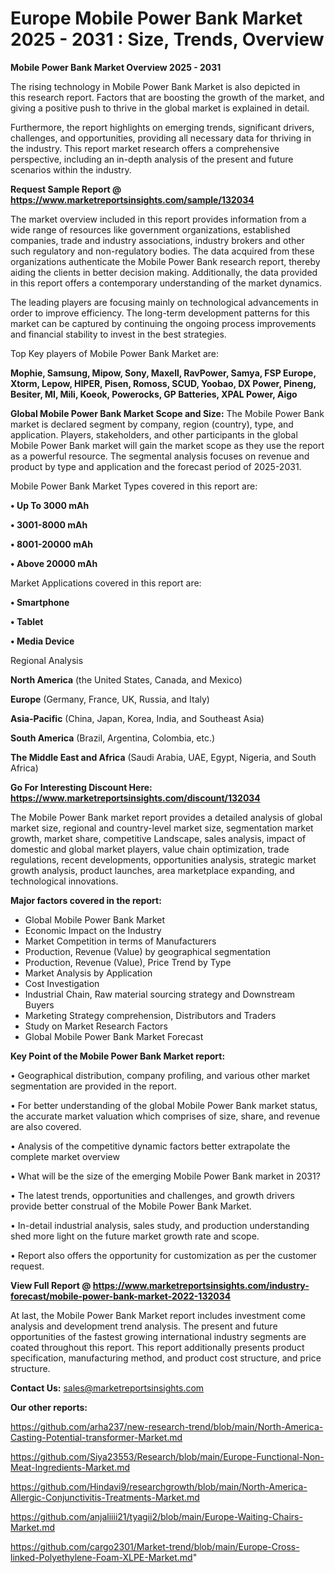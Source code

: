  # Europe Mobile Power Bank Market 2025 - 2031 : Size, Trends, Overview

<Strong> Mobile Power Bank Market Overview 2025 - 2031</strong>

The rising technology in Mobile Power Bank Market is also depicted in this research report. Factors that are boosting the growth of the market, and giving a positive push to thrive in the global market is explained in detail.

Furthermore, the report highlights on emerging trends, significant drivers, challenges, and opportunities, providing all necessary data for thriving in the industry. This report market research offers a comprehensive perspective, including an in-depth analysis of the present and future scenarios within the industry.

<strong>Request Sample Report @ <a href=https://www.marketreportsinsights.com/sample/132034>https://www.marketreportsinsights.com/sample/132034</a></strong>

The market overview included in this report provides information from a wide range of resources like government organizations, established companies, trade and industry associations, industry brokers and other such regulatory and non-regulatory bodies. The data acquired from these organizations authenticate the Mobile Power Bank research report, thereby aiding the clients in better decision making. Additionally, the data provided in this report offers a contemporary understanding of the market dynamics.

The leading players are focusing mainly on technological advancements in order to improve efficiency. The long-term development patterns for this market can be captured by continuing the ongoing process improvements and financial stability to invest in the best strategies.

Top Key players of Mobile Power Bank Market are:

<strong>Mophie, Samsung, Mipow, Sony, Maxell, RavPower, Samya, FSP Europe, Xtorm, Lepow, HIPER, Pisen, Romoss, SCUD, Yoobao, DX Power, Pineng, Besiter, MI, Mili, Koeok, Powerocks, GP Batteries, XPAL Power, Aigo</strong>

<strong><b>Global Mobile Power Bank Market Scope and Size:</b></strong>
The Mobile Power Bank market is declared segment by company, region (country), type, and application. Players, stakeholders, and other participants in the global Mobile Power Bank market will gain the market scope as they use the report as a powerful resource. The segmental analysis focuses on revenue and product by type and application and the forecast period of 2025-2031.

Mobile Power Bank Market Types covered in this report are:

<strong>• Up To 3000 mAh

• 3001-8000 mAh

• 8001-20000 mAh

• Above 20000 mAh</strong>

Market Applications covered in this report are:

<strong>• Smartphone

• Tablet

• Media Device</strong> 

Regional Analysis

<strong>North America</strong> (the United States, Canada, and Mexico)

<strong>Europe</strong> (Germany, France, UK, Russia, and Italy)

<strong>Asia-Pacific</strong> (China, Japan, Korea, India, and Southeast Asia)

<strong>South America</strong> (Brazil, Argentina, Colombia, etc.)

<strong>The Middle East and Africa</strong> (Saudi Arabia, UAE, Egypt, Nigeria, and South Africa)

<strong>Go For Interesting Discount Here: <a href=https://www.marketreportsinsights.com/discount/132034>https://www.marketreportsinsights.com/discount/132034</a></strong>

The Mobile Power Bank market report provides a detailed analysis of global market size, regional and country-level market size, segmentation market growth, market share, competitive Landscape, sales analysis, impact of domestic and global market players, value chain optimization, trade regulations, recent developments, opportunities analysis, strategic market growth analysis, product launches, area marketplace expanding, and technological innovations.

<strong><b>Major factors covered in the report:</b></strong>
<ul>
  <li>Global Mobile Power Bank Market </li>
  <li>Economic Impact on the Industry</li>
  <li>Market Competition in terms of Manufacturers</li>
  <li>Production, Revenue (Value) by geographical segmentation</li>
  <li>Production, Revenue (Value), Price Trend by Type</li>
  <li>Market Analysis by Application</li>
  <li>Cost Investigation</li>
  <li>Industrial Chain, Raw material sourcing strategy and Downstream Buyers</li>
  <li>Marketing Strategy comprehension, Distributors and Traders</li>
  <li>Study on Market Research Factors</li>
  <li>Global Mobile Power Bank Market Forecast</li>
</ul>

<strong><b>Key Point of the Mobile Power Bank Market report:</b></strong>

• Geographical distribution, company profiling, and various other market segmentation are provided in the report.

• For better understanding of the global Mobile Power Bank market status, the accurate market valuation which comprises of size, share, and revenue are also covered.

• Analysis of the competitive dynamic factors better extrapolate the complete market overview

• What will be the size of the emerging Mobile Power Bank market in 2031?

• The latest trends, opportunities and challenges, and growth drivers provide better construal of the Mobile Power Bank Market.

• In-detail industrial analysis, sales study, and production understanding shed more light on the future market growth rate and scope.

• Report also offers the opportunity for customization as per the customer request.

<strong><b>View Full Report @ <a href=https://www.marketreportsinsights.com/industry-forecast/mobile-power-bank-market-2022-132034>https://www.marketreportsinsights.com/industry-forecast/mobile-power-bank-market-2022-132034</a></b></strong>


At last, the Mobile Power Bank Market report includes investment come analysis and development trend analysis. The present and future opportunities of the fastest growing international industry segments are coated throughout this report. This report additionally presents product specification, manufacturing method, and product cost structure, and price structure.

<strong>Contact Us:</strong>
sales@marketreportsinsights.com

<strong>Our other reports:</strong>

<a href=https://github.com/arha237/new-research-trend/blob/main/North-America-Casting-Potential-transformer-Market.md>https://github.com/arha237/new-research-trend/blob/main/North-America-Casting-Potential-transformer-Market.md</a>

<a href=https://github.com/Siya23553/Research/blob/main/Europe-Functional-Non-Meat-Ingredients-Market.md>https://github.com/Siya23553/Research/blob/main/Europe-Functional-Non-Meat-Ingredients-Market.md</a>

<a href=https://github.com/Hindavi9/researchgrowth/blob/main/North-America-Allergic-Conjunctivitis-Treatments-Market.md>https://github.com/Hindavi9/researchgrowth/blob/main/North-America-Allergic-Conjunctivitis-Treatments-Market.md</a>

<a href=https://github.com/anjaliiii21/tyagii2/blob/main/Europe-Waiting-Chairs-Market.md>https://github.com/anjaliiii21/tyagii2/blob/main/Europe-Waiting-Chairs-Market.md</a>

<a href=https://github.com/cargo2301/Market-trend/blob/main/Europe-Cross-linked-Polyethylene-Foam-XLPE-Market.md>https://github.com/cargo2301/Market-trend/blob/main/Europe-Cross-linked-Polyethylene-Foam-XLPE-Market.md</a>"
